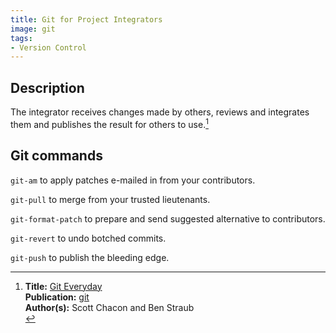 ```yaml
---
title: Git for Project Integrators
image: git
tags:
- Version Control
---
```

## Description

The integrator receives changes made by others, reviews and integrates them and publishes the result for others to use.[^1]

## Git commands

`git-am` to apply patches e-mailed in from your contributors.

`git-pull` to merge from your trusted lieutenants.

`git-format-patch` to prepare and send suggested alternative to contributors.

`git-revert` to undo botched commits.

`git-push` to publish the bleeding edge.

[^1]: **Title:** [Git Everyday](https://git-scm.com/docs/giteveryday)<br>
**Publication:** [git](https://git-scm.com/)<br>
**Author(s):** Scott Chacon and Ben Straub<br>